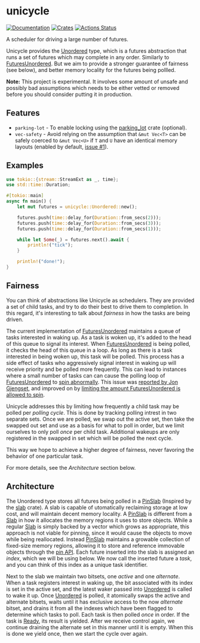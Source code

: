 # unicycle

[![Documentation](https://docs.rs/unicycle/badge.svg)](https://docs.rs/unicycle)
[![Crates](https://img.shields.io/crates/v/unicycle.svg)](https://crates.io/crates/unicycle)
[![Actions Status](https://github.com/udoprog/unicycle/workflows/Rust/badge.svg)](https://github.com/udoprog/unicycle/actions)

A scheduler for driving a large number of futures.

Unicycle provides the [Unordered] type, which is a futures abstraction that
runs a set of futures which may complete in any order.
Similarly to [FuturesUnordered].
But we aim to provide a stronger guarantee of fairness (see below), and
better memory locality for the futures being pollled.

**Note:** This project is experimental. It involves some amount of unsafe and
possibly bad assumptions which needs to be either vetted or removed before you
should consider putting it in production.

## Features

* `parking-lot` - To enable locking using the [parking_lot] crate (optional).
* `vec-safety` - Avoid relying on the assumption that `&mut Vec<T>` can be
  safely coerced to `&mut Vec<U>` if `T` and `U` have an identical memory
  layouts (enabled by default, [issue #1]).

[issue #1]: https://github.com/udoprog/unicycle/issues/1
[parking_lot]: https://crates.io/crates/parking_lot

## Examples

```rust
use tokio::{stream::StreamExt as _, time};
use std::time::Duration;

#[tokio::main]
async fn main() {
    let mut futures = unicycle::Unordered::new();

    futures.push(time::delay_for(Duration::from_secs(2)));
    futures.push(time::delay_for(Duration::from_secs(3)));
    futures.push(time::delay_for(Duration::from_secs(1)));

    while let Some(_) = futures.next().await {
        println!("tick");
    }

    println!("done!");
}
```

## Fairness

You can think of abstractions like Unicycle as schedulers. They are provided a
set of child tasks, and try to do their best to drive them to completion. In
this regard, it's interesting to talk about _fairness_ in how the tasks are
being driven.

The current implementation of [FuturesUnordered] maintains a queue of tasks
interested in waking up. As a task is woken up, it's added to the head of this
queue to signal its interest. When [FuturesUnordered] is being polled, it
checks the head of this queue in a loop. As long as there is a task interested
in being woken up, this task will be polled.
This process has a side effect of tasks who aggressively signal interest in
waking up will receive priority and be polled more frequently.
This can lead to instances where a small number of tasks can can cause the 
polling loop of [FuturesUnordered] to [spin abnormally].
This issue was [reported by Jon Gjengset], and improved on by [limiting the
amount FuturesUnordered is allowed to spin].

Unicycle addresses this by limiting how frequently a child task may be polled
per _polling cycle_.
This is done by tracking polling intrest in two separate sets.
Once we are polled, we swap out the active set, then take the swapped out set
and use as a basis for what to poll in order, but we limit ourselves to only
poll _once_ per child task.
Additional wakeups are only registered in the swapped in set which will be
polled the next cycle.

This way we hope to achieve a higher degree of fairness, never favoring the
behavior of one particular task.

For more details, see the _Architecture_ section below.

[spin abnormally]: https://github.com/udoprog/unicycle/blob/master/tests/spinning_futures_unordered.rs
[limiting the amount FuturesUnordered is allowed to spin]: https://github.com/rust-lang/futures-rs/pull/2049
[reported by Jon Gjengset]: https://github.com/rust-lang/futures-rs/issues/2047

## Architecture

The Unordered type stores all futures being polled in a [PinSlab] (Inspired by
the [slab] crate).
A slab is capable of utomatically reclaiming storage at low cost, and will
maintain decent memory locality.
A [PinSlab] is different from a [Slab] in how it allocates the memory regions it
uses to store objects.
While a regular [Slab] is simply backed by a vector which grows as appropriate,
this approach is not viable for pinning, since it would cause the objects to
move while being reallocated.
Instead [PinSlab] maintains a growable collection of fixed-size memory regions,
allowing it to store and reference immovable objects through the [pin API].
Each future inserted into the slab is assigned an _index_, which we will be
using below.
We now call the inserted future a _task_, and you can think of this index as a
unique task identifier.

[slab]: https://github.com/carllerche/slab
[pin API]: https://doc.rust-lang.org/std/pin/index.html

Next to the slab we maintain two bitsets, one _active_ and one _alternate_.
When a task registers interest in waking up, the bit associated with its index
is set in the active set, and the latest waker passed into [Unordered] is
called to wake it up.
Once [Unordered] is polled, it atomically swaps the active and alternate
bitsets, waits until it has exclusive access to the now _alternate_ bitset, and
drains it from all the indexes which have been flagged to determine which tasks
to poll.
Each task is then polled _once_ in order.
If the task is [Ready], its result is yielded.
After we receive control again, we continue draining the alternate set in this
manner until it is empty.
When this is done we yield once, then we start the cycle over again.

[Ready]: https://doc.rust-lang.org/std/task/enum.Poll.html
[PinSlab]: https://docs.rs/unicycle/latest/unicycle/struct.PinSlab.html
[Slab]: https://docs.rs/slab/latest/slab/struct.Slab.html
[Unordered]: https://docs.rs/unicycle/latest/unicycle/struct.Unordered.html
[FuturesUnordered]: https://docs.rs/futures/latest/futures/stream/struct.FuturesUnordered.html